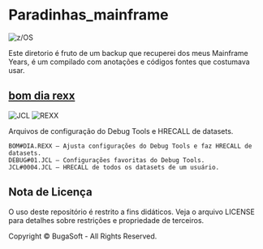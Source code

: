 # Paradinhas_mainframe
![z/OS](https://img.shields.io/badge/z--OS-Mainframe-green?style=for-the-badge)

Este diretorio é fruto de um backup que recuperei dos meus Mainframe Years, é um compilado com anotações e códigos fontes que costumava usar.

## [bom dia rexx](https://github.com/buga-buga-buga/paradinhas_mainframe/tree/main/bom%20dia%20rexx)

![JCL](https://img.shields.io/badge/JCL-Mainframe-ora?style=for-the-badge)
![REXX](https://img.shields.io/badge/REXX-Script-blue?style=for-the-badge)

Arquivos de configuração do Debug Tools e HRECALL de datasets.
```plaintext
BOM#DIA.REXX – Ajusta configurações do Debug Tools e faz HRECALL de datasets.
DEBUG#01.JCL – Configurações favoritas do Debug Tools.
JCL#0004.JCL – HRECALL de todos os datasets de um usuário.
```

## Nota de Licença
O uso deste repositório é restrito a fins didáticos. Veja o arquivo LICENSE para detalhes sobre restrições e propriedade de terceiros.

Copyright © BugaSoft - All Rights Reserved.


